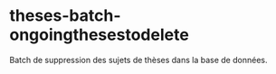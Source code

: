 # theses-batch-ongoingthesestodelete
Batch de suppression des sujets de thèses dans la base de données.
